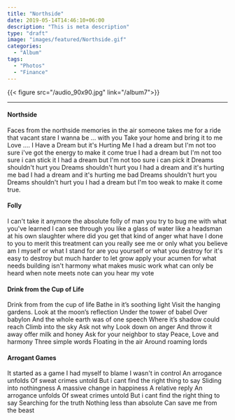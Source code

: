```yaml
---
title: "Northside"
date: 2019-05-14T14:46:10+06:00
description: "This is meta description"
type: "draft"
image: "images/featured/Northside.gif"
categories: 
  - "Album"
tags:
  - "Photos"
  - "Finance"
---
```

{{< figure src="/audio_90x90.jpg" link="/album7">}}  

---

#### Northside
Faces from the northside
memories in the air
someone takes me for a ride
that vacant stare
I wanna be ... with you
Take your home and bring it to me
Love ....
I Have a Dream but it's Hurting Me
I had a dream but I'm not too sure i've got the energy to make it come true I had a dream but
I'm not too sure i can stick it I had a dream but I'm not too sure i can pick it
Dreams shouldn't hurt you Dreams shouldn't hurt you I had a dream and it's hurting me bad I had a dream and it's hurting me bad
Dreams shouldn't hurt you Dreams shouldn't hurt you I had a dream but I'm too weak to make it come true.
#### Folly
I can't take it anymore the absolute folly of man
you try to bug me with what you've learned
I can see through you like a glass of water
like a headsman at his own slaughter
where did you get that kind of anger
what have I done to you to merit this treatment
can you really see me or only what you believe
am I myself or what I stand for
are you yourself or what you destroy for
it's easy to destroy but much harder to let grow
apply your acumen for what needs building
isn't harmony what makes music work
what can only be heard when note meets note can you hear my vote
#### Drink from the Cup of Life
Drink from from the cup of life
Bathe in it’s soothing light
Visit the hanging gardens.
Look at the moon’s reflection
Under the tower of babel Over babylon
And the whole earth was of one speech
Where it’s shadow could reach Climb into the sky
Ask not why
Look down on anger
And throw it away
offer milk and honey
Ask for your neighbor to stay Peace, Love and harmony
Three simple words Floating in the air Around roaming lords
#### Arrogant Games
It started as a game
I had myself to blame
I wasn't in control
An arrogance unfolds Of sweat crimes untold
But i cant find the right thing to say
Sliding into nothingness
A massive change in happiness
A relative reply
An arrogance unfolds Of sweat crimes untold
But i cant find the right thing to say
Searching for the truth
Nothing less than absolute
Can save me from the beast 


